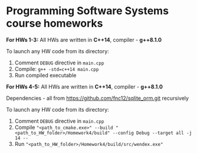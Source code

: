 # Programming Software Systems course homeworks

**For HWs 1-3:**
  All HWs are written in **C++14**, compiler - **g++8.1.0**

  To launch any HW code from its directory:
  1. Comment `DEBUG` directive in `main.cpp`
  2. Compile: `g++ -std=c++14 main.cpp`
  3. Run compiled executable

**For HWs 4-5:**
  All HWs are written in **C++14**, compiler - **g++8.1.0**

  Dependencies - all from https://github.com/fnc12/sqlite_orm.git recursively

  To launch any HW code from its directory:
  1. Comment `DEBUG` directive in `main.cpp`
  2. Compile `"<path_to_cmake.exe>" --build "<path_to_HW_folder>/Homework4/build" --config Debug --target all -j 14 --`
  3. Run `"<path_to_HW_folder>/Homework4/build/src/wendex.exe"`
